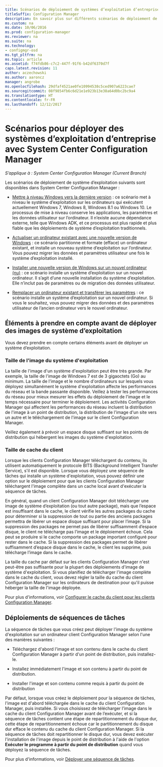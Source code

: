 ```yaml
---
title: Scénarios de déploiement de systèmes d’exploitation d’entreprise
titleSuffix: Configuration Manager
description: En savoir plus sur différents scénarios de déploiement de systèmes d’exploitation d’entreprise avec System Center Configuration Manager.
ms.custom: na
ms.date: 10/06/2016
ms.prod: configuration-manager
ms.reviewer: na
ms.suite: na
ms.technology:
- configmgr-osd
ms.tgt_pltfrm: na
ms.topic: article
ms.assetid: f74fdb86-c7c2-447f-91f6-b42df6370d7f
caps.latest.revision: 11
author: aczechowski
ms.author: aaroncz
manager: angrobe
ms.openlocfilehash: 29dfaf4521ae0fe10994538c5ced907a6223cae7
ms.sourcegitcommit: 08f9854fb6c6d21e1e923b13e38a64d0bc2bc9a4
ms.translationtype: HT
ms.contentlocale: fr-FR
ms.lasthandoff: 12/12/2017
---
```

# <a name="scenarios-to-deploy-enterprise-operating-systems-with-system-center-configuration-manager"></a>Scénarios pour déployer des systèmes d’exploitation d’entreprise avec System Center Configuration Manager

*S’applique à : System Center Configuration Manager (Current Branch)*

Les scénarios de déploiement de système d’exploitation suivants sont disponibles dans System Center Configuration Manager :  

-   [Mettre à niveau Windows vers la dernière version](upgrade-windows-to-the-latest-version.md) : ce scénario met à niveau le système d’exploitation sur les ordinateurs qui exécutent actuellement Windows 7, Windows 8, Windows 8.1 ou Windows 10. Le processus de mise à niveau conserve les applications, les paramètres et les données utilisateur sur l’ordinateur. Il n’existe aucune dépendance externe, telle que Windows ADK, et ce processus est plus rapide et plus fiable que les déploiements de système d’exploitation traditionnels.  

-   [Actualiser un ordinateur existant avec une nouvelle version de Windows](refresh-an-existing-computer-with-a-new-version-of-windows.md) : ce scénario partitionne et formate (efface) un ordinateur existant, et installe un nouveau système d’exploitation sur l’ordinateur. Vous pouvez migrer les données et paramètres utilisateur une fois le système d’exploitation installé.  

-   [Installer une nouvelle version de Windows sur un nouvel ordinateur (nu)](install-new-windows-version-new-computer-bare-metal.md) : ce scénario installe un système d’exploitation sur un nouvel ordinateur. Il s’agit d’une nouvelle installation du système d’exploitation. Elle n’inclut pas de paramètres ou de migration des données utilisateur.  

-   [Remplacer un ordinateur existant et transférer les paramètres](replace-an-existing-computer-and-transfer-settings.md) : ce scénario installe un système d’exploitation sur un nouvel ordinateur. Si vous le souhaitez, vous pouvez migrer des données et des paramètres utilisateur de l’ancien ordinateur vers le nouvel ordinateur.  

## <a name="things-to-consider-before-you-deploy-operating-system-images"></a>Éléments à prendre en compte avant de déployer des images de système d’exploitation  
 Vous devez prendre en compte certains éléments avant de déployer un système d’exploitation.  

### <a name="operating-system-image-size"></a>Taille de l'image du système d'exploitation  
 La taille de l'image d'un système d'exploitation peut être très grande. Par exemple, la taille de l'image de Windows 7 est de 3 gigaoctets (Go) au minimum. La taille de l'image et le nombre d'ordinateurs sur lesquels vous déployez simultanément le système d'exploitation affecte les performances du réseau et la bande passante disponible. Veillez à tester les performances du réseau pour mieux mesurer les effets du déploiement de l'image et le temps nécessaire pour terminer le déploiement. Les activités Configuration Manager qui affectent les performances du réseau incluent la distribution de l'image à un point de distribution, la distribution de l'image d'un site vers un autre et le téléchargement de l'image sur le client Configuration Manager.  

 Veillez également à prévoir un espace disque suffisant sur les points de distribution qui hébergent les images du système d'exploitation.  

### <a name="client-cache-size"></a>Taille de cache du client  
 Lorsque les clients Configuration Manager téléchargent du contenu, ils utilisent automatiquement le protocole BITS (Background Intelligent Transfer Service), s'il est disponible. Lorsque vous déployez une séquence de tâches qui installe un système d'exploitation, vous pouvez définir une option sur le déploiement pour que les clients Configuration Manager téléchargent l'image complète dans un cache local avant d'exécuter la séquence de tâches.  

 En général, quand un client Configuration Manager doit télécharger une image de système d’exploitation (ou tout autre package), mais que l’espace est insuffisant dans le cache, le client vérifie les autres packages du cache pour déterminer si la suppression de tout ou partie des anciens packages permettra de libérer un espace disque suffisant pour placer l’image. Si la suppression des packages ne permet pas de libérer suffisamment d’espace disque, le client ne télécharge pas l’image et le déploiement échoue. Cela peut se produire si le cache comporte un package important configuré pour rester dans le cache. Si la suppression des packages permet de libérer suffisamment d’espace disque dans le cache, le client les supprime, puis télécharge l’image dans le cache.  

 La taille du cache par défaut sur les clients Configuration Manager n'est peut-être pas suffisante pour la plupart des déploiements d'image de système d'exploitation. Si vous planifiez de télécharger l'image complète dans le cache du client, vous devez régler la taille du cache du client Configuration Manager sur les ordinateurs de destination pour qu'il puisse héberger la taille de l'image déployée.  

 Pour plus d'informations, voir [Configurer le cache du client pour les clients Configuration Manager](../../core/clients/manage/manage-clients.md#BKMK_ClientCache).  

## <a name="task-sequence-deployments"></a>Déploiements de séquences de tâches  
 La séquence de tâches que vous créez peut déployer l'image du système d'exploitation sur un ordinateur client Configuration Manager selon l'une des manières suivantes :  

-   Téléchargez d'abord l'image et son contenu dans le cache du client Configuration Manager à partir d'un point de distribution, puis installez-le.  

-   Installez immédiatement l'image et son contenu à partir du point de distribution.  

-   Installer l'image et son contenu comme requis à partir du point de distribution  

 Par défaut, lorsque vous créez le déploiement pour la séquence de tâches, l'image est d'abord téléchargée dans le cache du client Configuration Manager, puis installée. Si vous choisissez de télécharger l’image dans le cache du client Configuration Manager avant de l’exécuter, et si la séquence de tâches contient une étape de repartitionnement du disque dur, cette étape de repartitionnement échoue car le partitionnement du disque dur efface le contenu du cache du client Configuration Manager. Si la séquence de tâches doit repartitionner le disque dur, vous devez exécuter l'installation de l'image depuis le point de distribution à l'aide de l'option **Exécuter le programme à partir du point de distribution**  quand vous déployez la séquence de tâches.  

 Pour plus d'informations, voir [Déployer une séquence de tâches](manage-task-sequences-to-automate-tasks.md#BKMK_DeployTS).  
